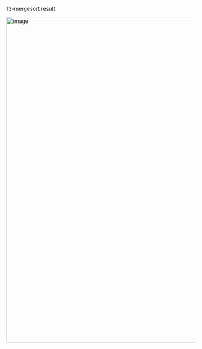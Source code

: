  13-mergesort result



 
<img width="864" alt="image" src="https://github.com/user-attachments/assets/43415db1-7c57-4e2c-b284-9816186cdc4e">
